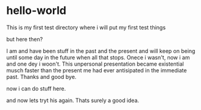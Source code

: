 # hello-world
This is my first test directory where i will put my first test things

but here then?

I am and have been stuff in the past and the present and will keep on being until some day in the future when all that stops. Onece i wasn't, now i am and one dey i woon't. This unpersonal presentation became existential musch faster than the present me had ever antisipated in the immediate past. Thanks and good bye. 

now i can do stuff here. 

and now lets tryt his again. Thats surely a good idea. 
